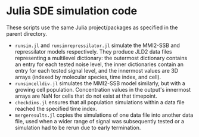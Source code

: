 # Julia SDE simulation code

These scripts use the same Julia project/packages as specified in the parent directory.

* `runsim.jl` and `runsimrepressilator.jl` simulate the MMI2-SSB and repressilator models respectively.
They produce JLD2 data files representing a multilevel dictionary: the outermost dictionary contains an entry for each tested noise level,
the inner dictionaries contain an entry for each tested signal level,
and the innermost values are 3D arrays (indexed by molecular species, time index, and cell).
* `runsimcelldiv.jl` simulates the MMI2-SSB model similarly, but with a growing cell population.
Concentration values in the output's innermost arrays are NaN for cells that do not exist at that timepoint.
* `checkdims.jl` ensures that all population simulations within a data file reached the specified time index.
* `mergeresults.jl` copies the simulations of one data file into another data file,
used when a wider range of signal was subsequently tested or a simulation had to be rerun due to early termination.
